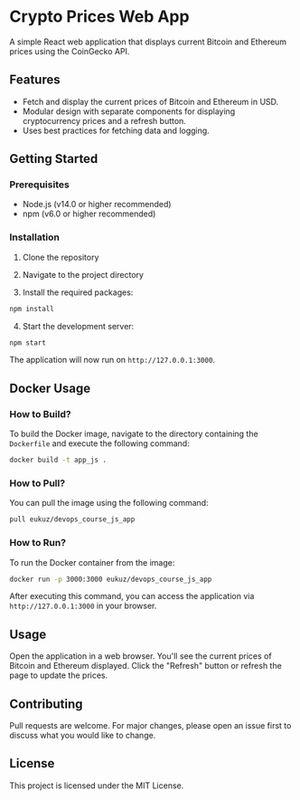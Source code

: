 # Crypto Prices Web App

A simple React web application that displays current Bitcoin and Ethereum prices using the CoinGecko API.

## Features

- Fetch and display the current prices of Bitcoin and Ethereum in USD.
- Modular design with separate components for displaying cryptocurrency prices and a refresh button.
- Uses best practices for fetching data and logging.

## Getting Started

### Prerequisites

- Node.js (v14.0 or higher recommended)
- npm (v6.0 or higher recommended)

### Installation

1. Clone the repository

2. Navigate to the project directory

3. Install the required packages:

```bash
npm install
```

4. Start the development server:

```bash
npm start
```

The application will now run on `http://127.0.0.1:3000`.

## Docker Usage

### How to Build?

To build the Docker image, navigate to the directory containing the `Dockerfile` and execute the following command:

```bash
docker build -t app_js .
```

### How to Pull?

You can pull the image using the following command:

```bash
pull eukuz/devops_course_js_app
```

### How to Run?

To run the Docker container from the image:

```bash
docker run -p 3000:3000 eukuz/devops_course_js_app 
```

After executing this command, you can access the application via `http://127.0.0.1:3000` in your browser.

## Usage

Open the application in a web browser. You'll see the current prices of Bitcoin and Ethereum displayed. Click the "Refresh" button or refresh the page to update the prices.

## Contributing

Pull requests are welcome. For major changes, please open an issue first to discuss what you would like to change.

## License

This project is licensed under the MIT License.
